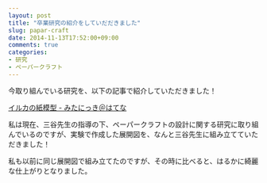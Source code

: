 ```yaml
---
layout: post
title: "卒業研究の紹介をしていだだきました"
slug: papar-craft
date: 2014-11-13T17:52:00+09:00
comments: true
categories: 
- 研究
- ペーパークラフト
---
```


今取り組んでいる研究を、以下の記事で紹介していただきました！

[イルカの紙模型 - みたにっき＠はてな](http://d.hatena.ne.jp/JunMitani/20141112)

私は現在、三谷先生の指導の下、ペーパークラフトの設計に関する研究に取り組んでいるのですが、実験で作成した展開図を、なんと三谷先生に組み立てていただきました！

私も以前に同じ展開図で組み立てたのですが、その時に比べると、はるかに綺麗な仕上がりとなりました。
